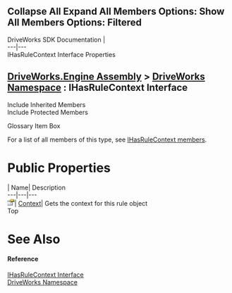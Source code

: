 Collapse All Expand All Members Options: Show All  Members Options: Filtered   
---  
DriveWorks SDK Documentation  |   
---|---  
IHasRuleContext Interface Properties   
  
[DriveWorks.Engine Assembly](topic2156.md) > [DriveWorks Namespace](topic2159.md) : IHasRuleContext Interface  
---  
  
Include Inherited Members    
Include Protected Members    


Glossary Item Box

For a list of all members of this type, see [IHasRuleContext members](topic2238.md).

# Public Properties

| Name| Description  
---|---|---  
![ Property](dotnetimages/Property.gif)| [Context](topic2242.md)| Gets the context for this rule object   
Top

# See Also

#### Reference

[IHasRuleContext Interface](topic2237.md)   
[DriveWorks Namespace](topic2159.md)


